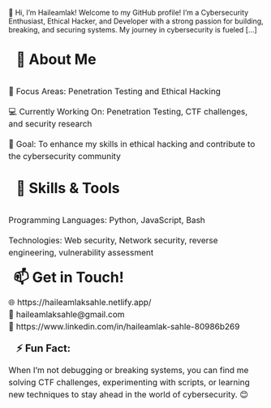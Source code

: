 👋 Hi, I’m Haileamlak!
Welcome to my GitHub profile! I’m a Cybersecurity Enthusiast, Ethical Hacker, and Developer with a strong passion for building, breaking, and securing systems. My journey in cybersecurity is fueled [...]

<h1 style="line-height: 2.5; margin: 15px;">
🚀 About Me
</h1>

<p style="font-size: 16px; line-height: 1.5;">
🌟 Focus Areas: Penetration Testing and Ethical Hacking
</p>

<p style="font-size: 16px; line-height: 1.5;">
💻 Currently Working On: Penetration Testing, CTF challenges, and security research
</p>

<p style="font-size: 16px; line-height: 1.5;">
🎯 Goal: To enhance my skills in ethical hacking and contribute to the cybersecurity community
</p>

<h1 style="line-height: 2.5; margin: 15px;">
🔧 Skills & Tools
</h1>

<p style="font-size: 16px; line-height: 1.5;">
Programming Languages: Python, JavaScript, Bash
</p>

<p style="font-size: 16px; line-height: 1.5;">
Technologies: Web security, Network security, reverse engineering, vulnerability assessment
</p>

<h1 style="line-height: 1.5; margin: 10px">
📫 Get in Touch!
</h1>

<p style="font-size: 16px; line-height: 1.5;">
🌐 https://haileamlaksahle.netlify.app/ <br>
📧 haileamlaksahle@gmail.com<br>
💼 https://www.linkedin.com/in/haileamlak-sahle-80986b269
</p>

<h2 style="font-size: 20px; line-height: 1.5; margin: 15px;">
⚡ Fun Fact:
</h2>

<p style="font-size: 16px; line-height: 1.5;">
When I’m not debugging or breaking systems, you can find me solving CTF challenges, experimenting with scripts, or learning new techniques to stay ahead in the world of cybersecurity. 😊
</p>
